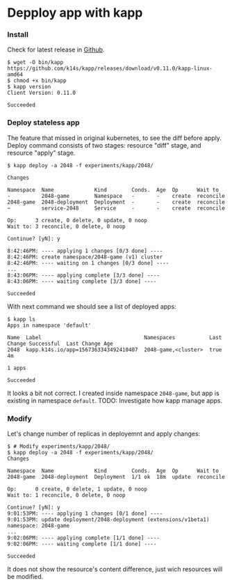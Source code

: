 Depploy app with kapp
=====================

### Install

Check for latest release in [Github](https://github.com/k14s/kapp/releases).

```shell
$ wget -O bin/kapp https://github.com/k14s/kapp/releases/download/v0.11.0/kapp-linux-amd64
$ chmod +x bin/kapp
$ kapp version
Client Version: 0.11.0

Succeeded
```

### Deploy stateless app

The feature that missed in original kubernetes, to see the diff before apply.
Deploy command consists of two stages: resource "diff" stage, and resource "apply" stage.

```shell
$ kapp deploy -a 2048 -f experiments/kapp/2048/

Changes

Namespace  Name             Kind        Conds.  Age  Op      Wait to  
-          2048-game        Namespace   -       -    create  reconcile  
2048-game  2048-deployment  Deployment  -       -    create  reconcile  
~          service-2048     Service     -       -    create  reconcile  

Op:      3 create, 0 delete, 0 update, 0 noop
Wait to: 3 reconcile, 0 delete, 0 noop

Continue? [yN]: y

8:42:46PM: ---- applying 1 changes [0/3 done] ----
8:42:46PM: create namespace/2048-game (v1) cluster
8:42:46PM: ---- waiting on 1 changes [0/3 done] ----
...
8:43:06PM: ---- applying complete [3/3 done] ----
8:43:06PM: ---- waiting complete [3/3 done] ----

Succeeded
```

With next command we should see a list of deployed apps:

```shell
$ kapp ls                                      
Apps in namespace 'default'

Name  Label                                 Namespaces           Last Change Successful  Last Change Age  
2048  kapp.k14s.io/app=1567363343492410407  2048-game,<cluster>  true                    4m  

1 apps

Succeeded
```

It looks a bit not correct. I created inside namespace `2048-game`, but app is existing in namespace `default`.
TODO: Investigate how kapp manage apps.

### Modify

Let's change number of replicas in deployemnt and apply changes:

```shell
$ # Modify experiments/kapp/2048/
$ kapp deploy -a 2048 -f experiments/kapp/2048/
Changes

Namespace  Name             Kind        Conds.  Age  Op      Wait to  
2048-game  2048-deployment  Deployment  1/1 ok  18m  update  reconcile  

Op:      0 create, 0 delete, 1 update, 0 noop
Wait to: 1 reconcile, 0 delete, 0 noop

Continue? [yN]: y
9:01:53PM: ---- applying 1 changes [0/1 done] ----
9:01:53PM: update deployment/2048-deployment (extensions/v1beta1) namespace: 2048-game
...
9:02:06PM: ---- applying complete [1/1 done] ----
9:02:06PM: ---- waiting complete [1/1 done] ----

Succeeded
```

It does not show the resource's content difference, just wich resources will be modified.

### 
